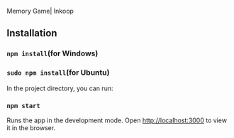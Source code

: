 Memory Game| Inkoop

## Installation

### `npm install`(for Windows)
### `sudo npm install`(for Ubuntu)

In the project directory, you can run:

### `npm start`

Runs the app in the development mode.
Open [http://localhost:3000](http://localhost:3000) to view it in the browser.

